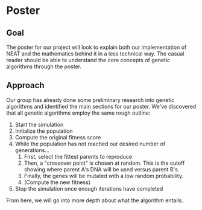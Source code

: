 # Poster

## Goal

The poster for our project will look to explain both our implementation of NEAT and the mathematics behind it in a less technical way. The casual reader should be able to understand the core concepts of genetic algorithms through the poster.

## Approach

Our group has already done some preliminary research into genetic algorithms and identified the main sections for our poster. We've discovered that all genetic algorithms employ the same rough outline:

1. Start the simulation
2. Initialize the population
3. Compute the original fitness score
4. While the population has not reached our desired number of generations...
    1. First, select the fittest parents to reproduce
    2. Then, a "crossover point" is chosen at random. This is the cutoff showing where parent A's DNA will be used versus parent B's.
    3. Finally, the genes will be mutated with a low random probability.
    4. (Compute the new fitness)
5. Stop the simulation once enough iterations have completed

From here, we will go into more depth about what the algorithm entails.

